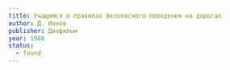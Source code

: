 ```yaml
---
title: Учащимся о правилах безопасного поведения на дорогах
author: Д. Ионов
publisher: Диафильм
year: 1986
status:
  - found
---
```

